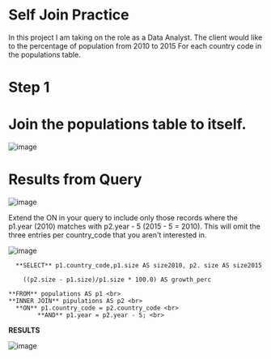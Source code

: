 # Self Join Practice
In this project I am taking on the role as a Data Analyst. 
The client would like to the percentage of population from 2010 to 2015
For each country code in the populations table.

# Step 1 

# Join the populations table to itself.

![image](https://user-images.githubusercontent.com/71678091/178048981-d547a547-5d99-4b4b-be36-b2d9afecc5f6.png)

# Results from Query 


![image](https://user-images.githubusercontent.com/71678091/178050625-b2101347-9852-4f58-bae1-f74f74dc653b.png)

Extend the ON in your query to include only those records where the 
p1.year (2010) matches with p2.year - 5 (2015 - 5 = 2010). 
This will omit the three entries per country_code that you aren't interested in.


![image](https://user-images.githubusercontent.com/71678091/178052291-049bd529-43bf-47ef-8ddc-f5395dec1880.png)


      **SELECT** p1.country_code,p1.size AS size2010, p2. size AS size2015
		
		((p2.size - p1.size)/p1.size * 100.0) AS growth_perc 
		
    **FROM** populations AS p1 <br>
    **INNER JOIN** pipulations AS p2 <br>
	  **ON** p1.country_code = p2.country_code <br>
		    **AND** p1.year = p2.year - 5; <br>
				
**RESULTS** 
	
![image](https://user-images.githubusercontent.com/71678091/178055949-74af54a8-ce2e-450d-a472-30b503ea5788.png)

	
				





